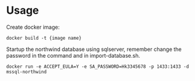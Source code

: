 # Usage

Create docker image:

`
docker build -t {image name}
`

Startup the northwind database using sqlserver, remember change the password in the command and in import-database.sh.

`
docker run -e ACCEPT_EULA=Y -e SA_PASSWORD=Hk3345678 -p 1433:1433 -d mssql-northwind
`
